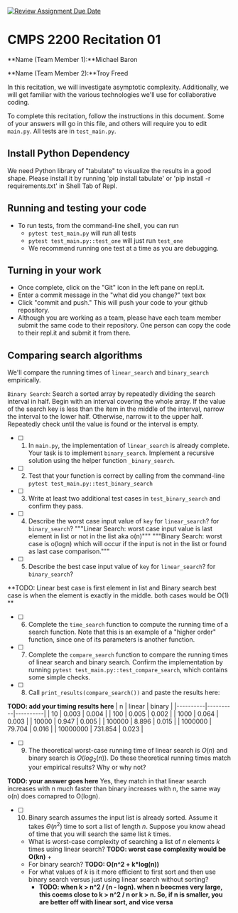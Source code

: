 [![Review Assignment Due Date](https://classroom.github.com/assets/deadline-readme-button-22041afd0340ce965d47ae6ef1cefeee28c7c493a6346c4f15d667ab976d596c.svg)](https://classroom.github.com/a/tqM-lrvp)
# CMPS 2200  Recitation 01

**Name (Team Member 1):**Michael Baron 

**Name (Team Member 2):**Troy Freed

In this recitation, we will investigate asymptotic complexity. Additionally, we will get familiar with the various technologies we'll use for collaborative coding.

To complete this recitation, follow the instructions in this document. Some of your answers will go in this file, and others will require you to edit `main.py`. All tests are in `test_main.py`.

## Install Python Dependency

We need Python library of "tabulate" to visualize the results in a good shape. Please install it by running 'pip install tabulate' or 'pip install -r requirements.txt' in Shell Tab of Repl.  

## Running and testing your code

- To run tests, from the command-line shell, you can run
  + `pytest test_main.py` will run all tests
  + `pytest test_main.py::test_one` will just run `test_one`
  + We recommend running one test at a time as you are debugging.

## Turning in your work

- Once complete, click on the "Git" icon in the left pane on repl.it.
- Enter a commit message in the "what did you change?" text box
- Click "commit and push." This will push your code to your github repository.
- Although you are working as a team, please have each team member submit the same code to their repository. One person can copy the code to their repl.it and submit it from there.

## Comparing search algorithms

We'll compare the running times of `linear_search` and `binary_search` empirically.

`Binary Search`: Search a sorted array by repeatedly dividing the search interval in half. Begin with an interval covering the whole array. If the value of the search key is less than the item in the middle of the interval, narrow the interval to the lower half. Otherwise, narrow it to the upper half. Repeatedly check until the value is found or the interval is empty.

- [ ] 1. In `main.py`, the implementation of `linear_search` is already complete. Your task is to implement `binary_search`. Implement a recursive solution using the helper function `_binary_search`. 

- [ ] 2. Test that your function is correct by calling from the command-line `pytest test_main.py::test_binary_search`

- [ ] 3. Write at least two additional test cases in `test_binary_search` and confirm they pass.

- [ ] 4. Describe the worst case input value of `key` for `linear_search`? for `binary_search`? 
"""Linear Search: worst case input value is last element in list or not in the list aka o(n)"""
"""Binary Search: worst case is o(logn) which will occur if the input is not in the list or found as last case comparison."""

- [ ] 5. Describe the best case input value of `key` for `linear_search`? for `binary_search`? 

**TODO: Linear best case is first element in list and Binary search best case is when the element is exactly in the middle. both cases would be O(1) **

- [ ] 6. Complete the `time_search` function to compute the running time of a search function. Note that this is an example of a "higher order" function, since one of its parameters is another function.

- [ ] 7. Complete the `compare_search` function to compare the running times of linear search and binary search. Confirm the implementation by running `pytest test_main.py::test_compare_search`, which contains some simple checks.

- [ ] 8. Call `print_results(compare_search())` and paste the results here:

**TODO: add your timing results here**
|        n |   linear |   binary |
|----------|----------|----------|
|       10 |    0.003 |    0.004 |
|      100 |    0.005 |    0.002 |
|     1000 |    0.064 |    0.003 |
|    10000 |    0.947 |    0.005 |
|   100000 |    8.896 |    0.015 |
|  1000000 |   79.704 |    0.016 |
| 10000000 |  731.854 |    0.023 |

- [ ] 9. The theoretical worst-case running time of linear search is $O(n)$ and binary search is $O(log_2(n))$. Do these theoretical running times match your empirical results? Why or why not?

**TODO: your answer goes here**
Yes, they match in that linear search increases with n much faster than binary increases with n, the same way o(n) does comapred to O(logn).
- [ ] 10. Binary search assumes the input list is already sorted. Assume it takes $\Theta(n^2)$ time to sort a list of length $n$. Suppose you know ahead of time that you will search the same list $k$ times. 
  + What is worst-case complexity of searching a list of $n$ elements $k$ times using linear search? **TODO: worst case complexity would be O(kn)**
      + 
  + For binary search? **TODO: O(n^2 + k*log(n))**
  + For what values of $k$ is it more efficient to first sort and then use binary search versus just using linear search without sorting?
      + **TODO: when k > n^2 / (n - logn). when n beocmes very large, this coems close to k > n^2 / n or k > n. So, if n is smaller, you are better off with linear sort, and vice versa**
